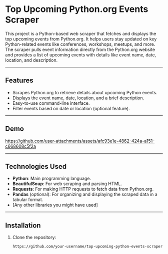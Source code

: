 # Top Upcoming Python.org Events Scraper

This project is a Python-based web scraper that fetches and displays the top upcoming events from Python.org. It helps users stay updated on key Python-related events like conferences, workshops, meetups, and more. The scraper pulls event information directly from the Python.org website and provides a list of upcoming events with details like event name, date, location, and description.

---

## Features

- Scrapes Python.org to retrieve details about upcoming Python events.
- Displays the event name, date, location, and a brief description.
- Easy-to-use command-line interface.
- Filter events based on date or location (optional feature).

---

## Demo

https://github.com/user-attachments/assets/afc93e1e-4862-424a-a151-c668608c5f2a

---

## Technologies Used

- **Python**: Main programming language.
- **BeautifulSoup**: For web scraping and parsing HTML.
- **Requests**: For making HTTP requests to fetch data from Python.org.
- **Pandas** (optional): For organizing and displaying the scraped data in a tabular format.
- [Any other libraries you might have used]

---

## Installation

1. Clone the repository:
   ```bash
   https://github.com/your-username/top-upcoming-python-events-scraper.git

